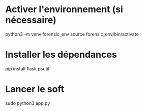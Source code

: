 
# Activer l'environnement (si nécessaire)
python3 -m venv forensic_env
source forensic_env/bin/activate

# Installer les dépendances
pip install flask psutil

# Lancer le soft
sudo python3 app.py         
